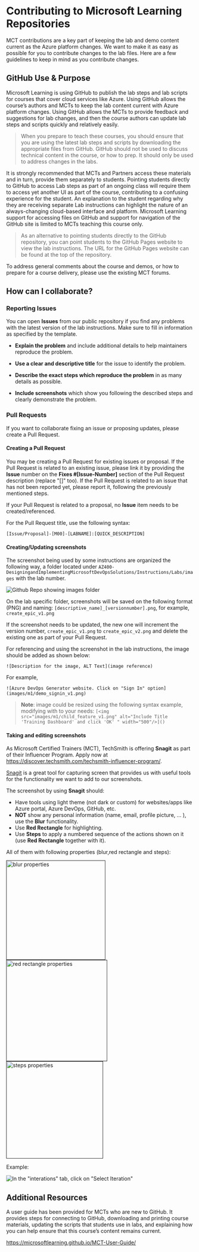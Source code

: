 # Contributing to Microsoft Learning Repositories

MCT contributions are a key part of keeping the lab and demo content current as the Azure platform changes. We want to make it as easy as possible for you to contribute changes to the lab files. Here are a few guidelines to keep in mind as you contribute changes.

## GitHub Use & Purpose

Microsoft Learning is using GitHub to publish the lab steps and lab scripts for courses that cover cloud services like Azure. Using GitHub allows the course’s authors and MCTs to keep the lab content current with Azure platform changes. Using GitHub allows the MCTs to provide feedback and suggestions for lab changes, and then the course authors can update lab steps and scripts quickly and relatively easily.

> When you prepare to teach these courses, you should ensure that you are using the latest lab steps and scripts by downloading the appropriate files from GitHub. GitHub should not be used to discuss technical content in the course, or how to prep. It should only be used to address changes in the labs.

It is strongly recommended that MCTs and Partners access these materials and in turn, provide them separately to students.  Pointing students directly to GitHub to access Lab steps as part of an ongoing class will require them to access yet another UI as part of the course, contributing to a confusing experience for the student. An explanation to the student regarding why they are receiving separate Lab instructions can highlight the nature of an always-changing cloud-based interface and platform. Microsoft Learning support for accessing files on GitHub and support for navigation of the GitHub site is limited to MCTs teaching this course only.

> As an alternative to pointing students directly to the GitHub repository, you can point students to the GitHub Pages website to view the lab instructions. The URL for the GitHub Pages website can be found at the top of the repository.

To address general comments about the course and demos, or how to prepare for a course delivery, please use the existing MCT forums.

## How can I collaborate?

### Reporting Issues

You can open **Issues** from our public repository if you find any problems with the latest version of the lab instructions. Make sure to fill in information as specified by the template.

- **Explain the problem** and include additional details to help maintainers reproduce the problem.

- **Use a clear and descriptive title** for the issue to identify the problem.
- **Describe the exact steps which reproduce the problem** in as many details as possible.
- **Include screenshots** which show you following the described steps and clearly demonstrate the problem.

### Pull Requests

If you want to collaborate fixing an issue or proposing updates, please create a Pull Request.

#### Creating a Pull Request

You may be creating a Pull Request for existing issues or proposal. If the Pull Request is related to an existing issue, please link it by providing the **Issue** number on the **Fixes #[Issue-Number]** section of the Pull Request description (replace "[]" too). If the Pull Request is related to an issue that has not been reported yet, please report it, following the previously mentioned steps. 

If your Pull Request is related to a proposal, no **Issue** item needs to be created/referenced.

For the Pull Request title, use the following syntax:

`[Issue/Proposal]-[M00]-[LABNAME]:[QUICK_DESCRIPTION]`

#### Creating/Updating screenshots

The screenshot being used by some instructions are organized the following way, a folder located under `AZ400-DesigningandImplementingMicrosoftDevOpsSolutions/Instructions/Labs/images` with the lab number. 

![Github Repo showing images folder](images/image_folder_location.png)

On the lab specific folder, screenshots will be saved on the following format (PNG) and naming:
`[descriptive_name]_[versionnumber].png`, for example, `create_epic_v1.png`

If the screenshot needs to be updated, the new one will increment the version number, `create_epic_v1.png` to `create_epic_v2.png` and delete the existing one as part of your Pull Request.

For referencing and using the screenshot in the lab instructions, the image should be added as shown below:

`![Description for the image, ALT Text](image reference)`

For example,

`![Azure DevOps Generator website. Click on "Sign In" option](images/m1/demo_signin_v1.png)`

> **Note**: image could be resized using the following syntax example, modifying with to your needs: 
`[<img src="images/m1/child_feature_v1.png" alt="Include Title 'Training Dashboard' and click 'OK' " width="500"/>]()`

#### Taking and editing screenshots

As Microsoft Certified Trainers (MCT), TechSmith is offering **Snagit** as part of their Influencer Program. Apply now at https://discover.techsmith.com/techsmith-influencer-program/.

[Snagit](https://www.techsmith.com/screen-capture.html) is a great tool for capturing screen that provides us with useful tools for the functionality we want to add to our screenshots.

The screenshot by using **Snagit** should:
- Have tools using light theme (not dark or custom) for websites/apps like Azure portal, Azure DevOps, GitHub, etc.
- **NOT** show any personal information (name, email, profile picture, ... ), use the **Blur** functionality.
- Use **Red Rectangle** for highlighting.
- Use **Steps** to apply a numbered sequence of the actions shown on it (use **Red Rectangle** together with it).

All of them with following properties (blur,red rectangle and steps):

[<img src="images/blur.png" alt="blur properties " width="266"/>]() [<img src="images/red_rectangle.png" alt="red rectangle properties" width="271"/>]() [<img src="images/steps.png" alt="steps properties" width="260"/>]()

Example:

 ![In the "interations" tab, click on "Select Iteration"](images/select_iteration_v1.png)

## Additional Resources

A user guide has been provided for MCTs who are new to GitHub. It provides steps for connecting to GitHub, downloading and printing course materials, updating the scripts that students use in labs, and explaining how you can help ensure that this course’s content remains current.

<https://microsoftlearning.github.io/MCT-User-Guide/>
